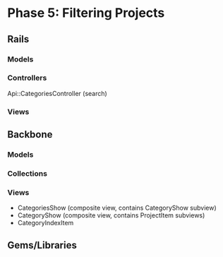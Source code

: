 # Phase 5: Filtering Projects

## Rails
### Models

### Controllers
Api::CategoriesController (search)

### Views

## Backbone
### Models

### Collections

### Views
* CategoriesShow (composite view, contains CategoryShow subview)
* CategoryShow (composite view, contains ProjectItem subviews)
* CategoryIndexItem

## Gems/Libraries
